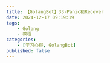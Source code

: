 ```yaml
---
title: 【GolangBot】33-Panic和Recover
date: 2024-12-17 09:19:19
tags: 
    - Golang
    - 教程
categories:
    - [学习心得, GolangBot]
published: false
---
```

